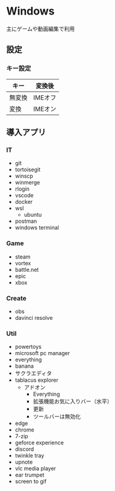 # Windows
主にゲームや動画編集で利用

## 設定
### キー設定
|キー|変換後|
|---|---|
|無変換|IMEオフ|
|変換|IMEオン|

## 導入アプリ
### IT
* git
* tortoisegit
* winscp
* winmerge
* rlogin
* vscode
* docker
* wsl
    * ubuntu
* postman
* windows terminal

### Game
* steam
* vortex
* battle.net
* epic
* xbox

### Create
* obs
* davinci resolve

### Util
* powertoys
* microsoft pc manager
* everything
* banana
* サクラエディタ
* tablacus explorer
    * アドオン
        * Everything
        * 拡張機能お気に入りバー（水平）
        * 更新
        * ツールバーは無効化
* edge
* chrome
* 7-zip
* geforce experience
* discord
* twinkle tray
* upnote
* vlc media player
* ear trumpet
* screen to gif
